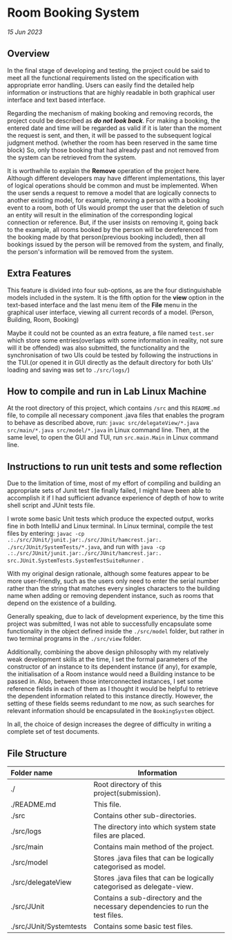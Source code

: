 # Room Booking System
*15 Jun 2023*




## Overview

In the final stage of developing and testing, the project could be said to meet all the functional requirements
listed on the specification with appropriate error handling.
Users can easily find the detailed help information
or instructions that are highly readable in both graphical user interface and text based interface.

Regarding the mechanism of making booking and removing records,
the project could be described as **_do not look back_**.
For making a booking, the entered date and time will be regarded as valid if it is later than the moment
the request is sent, and then, it will be passed to the subsequent logical judgment method.
(whether the room has been reserved in the same time block)
So, only those booking that had already past and
not removed from the system can be retrieved from the system.

It is worthwhile to explain the **Remove** operation of the project here.
Although different developers may have different implementations,
this layer of logical operations should be common and must be implemented.
When the user sends a request to remove a model that are logically connects to another existing model,
for example, removing a person with a booking event to a room, both of UIs would prompt the user that
the deletion of such an entity will result in the elimination of the corresponding logical connection or reference.
But, if the user insists on removing it, going back to the example,
all rooms booked by the person will be dereferenced from the booking made by that person(previous booking included),
then all bookings issued by the person will be removed
from the system, and finally, the person's information will be removed from the system.



## Extra Features
This feature is divided into four sub-options, as are the four distinguishable models included in the system.
It is the fifth option for the **view** option in the text-based interface and the last menu item of
the **File** menu in the graphical user interface,
viewing all current records of a model. (Person, Building, Room, Booking)

Maybe it could not be counted as an extra feature, a file named ```test.ser``` which store some entries(overlaps with
some information in reality, not sure will it be offended) was also submitted,
the functionality and the synchronisation
of two UIs could be tested by following the instructions in the TUI.(or opened it in GUI directly as the default
directory for both UIs' loading and saving was set to ```./src/logs/```)



## How to compile and run in Lab Linux Machine
At the root directory of this project, which contains ```/src``` and this ```README.md``` file,
to compile all necessary component .java files that enables the program to behave as described above,
run: ```javac src/delegateView/*.java src/main/*.java src/model/*.java``` in Linux command line.
Then, at the same level, to open the GUI and TUI, run ```src.main.Main``` in Linux command line.



## Instructions to run unit tests and some reflection

Due to the limitation of time, most of my effort of compiling and building an appropriate sets of Junit test file
finally failed, I might have been able to accomplish it if I had sufficient advance experience of depth of how to
write shell script and JUnit tests file.

I wrote some basic Unit tests which produce the expected output, works fine in both IntelliJ and Linux terminal.
In Linux terminal, compile the test files by entering:
``javac -cp .:./src/JUnit/junit.jar:./src/JUnit/hamcrest.jar:. ./src/JUnit/SystemTests/*.java``,
and run with
``java -cp .:./src/JUnit/junit.jar:./src/JUnit/hamcrest.jar:. src.JUnit.SystemTests.SystemTestSuiteRunner``
.

With my original design rationale, although some features appear to be more user-friendly,
such as the users only need to enter the serial number rather than the
string that matches every singles characters to the building name when adding or removing dependent instance,
such as rooms that depend on the existence of a building.

Generally speaking, due to lack of development experience, by the time this project was submitted,
I was not able to successfully encapsulate some functionality in the object defined inside the ``./src/model`` folder,
but rather in two terminal programs in the ``./src/view`` folder. 

Additionally, combining the above design philosophy with my relatively weak development skills at the time,
I set the formal parameters of the constructor of an instance to its dependent instance (if any), for example,
the initialisation of a Room instance would need a Building instance to be passed in. Also, between those
interconnected instances, I set some reference fields in each of them as I thought
it would be helpful to retrieve the dependent information related to this instance directly.
However, the setting of these fields seems redundant to me now,
as such searches for relevant information should be encapsulated in the ``BookingSystem`` object.

In all, the choice of design increases the degree of difficulty in writing a complete set of test documents.


## File Structure

| Folder name             | Information                                                                    |
|:------------------------|--------------------------------------------------------------------------------|
| ./                      | Root directory of this project(submission).                                    |
| ./README.md             | This file.                                                                     |
| ./src                   | Contains other sub-directories.                                                |
| ./src/logs              | The directory into which system state files are placed.                        |
| ./src/main              | Contains main method of the project.                                           |
| ./src/model             | Stores .java files that can be logically categorised as model.                 |
| ./src/delegateView      | Stores .java files that can be logically categorised as delegate-view.         |
| ./src/JUnit             | Contains a sub-directory and the necessary dependencies to run the test files. |
| ./src/JUnit/Systemtests | Contains some basic test files.                                                |
